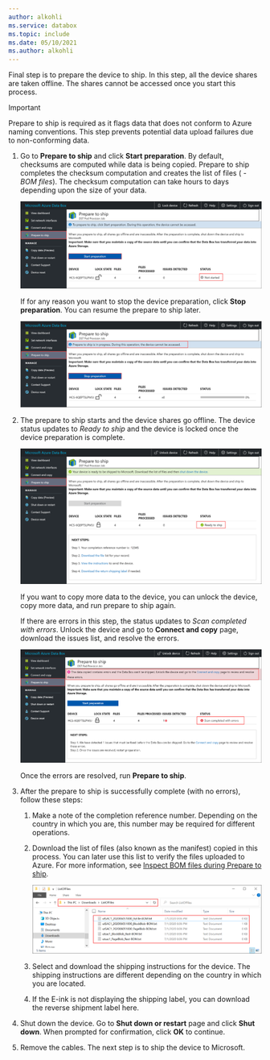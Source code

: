 ```yaml
---
author: alkohli
ms.service: databox  
ms.topic: include
ms.date: 05/10/2021
ms.author: alkohli
---
```


Final step is to prepare the device to ship. In this step, all the device shares are taken offline. The shares cannot be accessed once you start this process.

> [!IMPORTANT]
> Prepare to ship is required as it flags data that does not conform to Azure naming conventions. This step prevents potential data upload failures due to non-conforming data.

1. Go to **Prepare to ship** and click **Start preparation**. By default, checksums are computed while data is being copied. Prepare to ship completes the checksum computation and creates the list of files ( *-BOM files*). The checksum computation can take hours to days depending upon the size of your data. 
   
    ![Prepare to ship 1](media/data-box-prepare-to-ship/prepare-to-ship-1.png)

    If for any reason you want to stop the device preparation, click **Stop preparation**. You can resume the prepare to ship later.
        
    ![Prepare to ship 2](media/data-box-prepare-to-ship/prepare-to-ship-2.png)
    
2. The prepare to ship starts and the device shares go offline. <!--You see a reminder to download the shipping label once the device is ready.--> The device status updates to *Ready to ship* and the device is locked once the device preparation is complete.
        
    ![Prepare to ship 3](media/data-box-prepare-to-ship/prepare-to-ship-3.png)

    If you want to copy more data to the device, you can unlock the device, copy more data, and run prepare to ship again.

    If there are errors in this step, the status updates to *Scan completed with errors*. Unlock the device and go to **Connect and copy** page, download the issues list, and resolve the errors.

    ![Prepare to ship 4](media/data-box-prepare-to-ship/prepare-to-ship-4.png)

    Once the errors are resolved, run **Prepare to ship**.

4. After the prepare to ship is successfully complete (with no errors), follow these steps:

    1. Make a note of the completion reference number. Depending on the country in which you are, this number may be required for different operations.
    2. Download the list of files (also known as the manifest) copied in this process. You can later use this list to verify the files uploaded to Azure. For more information, see [Inspect BOM files during Prepare to ship](../articles/databox/data-box-logs.md#inspect-bom-during-prepare-to-ship).
        
        ![Prepare to ship 5](media/data-box-prepare-to-ship/prepare-to-ship-5.png)
    3. Select and download the shipping instructions for the device. The shipping instructions are different depending on the country in which you are located.
    4. If the E-ink is not displaying the shipping label, you can download the reverse shipment label here. 

5. Shut down the device. Go to **Shut down or restart** page and click **Shut down**. When prompted for confirmation, click **OK** to continue.

6. Remove the cables. The next step is to ship the device to Microsoft.
